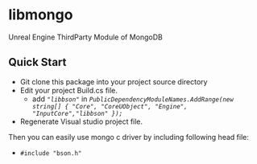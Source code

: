 # libmongo
Unreal Engine ThirdParty Module of MongoDB
## Quick Start
* Git clone this package into your project source directory
* Edit your project Build.cs file.
  * add *`"libbson"`* in *`PublicDependencyModuleNames.AddRange(new string[] { "Core", "CoreUObject", "Engine", "InputCore","libbson" });`*
* Regenerate Visual studio project file.

Then you can easily use mongo c driver by including following head file:
* `#include "bson.h"`
